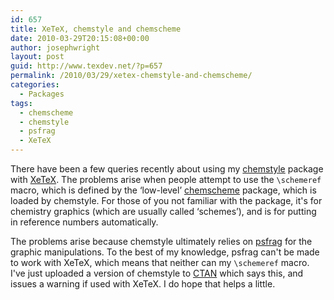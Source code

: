 ```yaml
---
id: 657
title: XeTeX, chemstyle and chemscheme
date: 2010-03-29T20:15:08+00:00
author: josephwright
layout: post
guid: http://www.texdev.net/?p=657
permalink: /2010/03/29/xetex-chemstyle-and-chemscheme/
categories:
  - Packages
tags:
  - chemscheme
  - chemstyle
  - psfrag
  - XeTeX
---
```

There have been a few queries recently about using my [chemstyle](http://ctan.org/pkg/chemstyle) package with [XeTeX](http://scripts.sil.org/cms/scripts/page.php?site_id=nrsi&amp;id=xetex). The problems arise when people attempt to use the `\schemeref` macro, which is defined by the ‘low-level’ [chemscheme](http://ctan.org/pkg/chemstyle) package, which is loaded by chemstyle. For those of you not familiar with the package, it's for chemistry graphics (which are usually called ‘schemes’), and is for putting in reference numbers automatically.

The problems arise because chemstyle ultimately relies on [psfrag](http://ctan.org/pkg/psfrag) for the graphic manipulations. To the best of my knowledge, psfrag can't be made to work with XeTeX, which means that neither can my `\schemeref` macro. I've just uploaded a version of chemstyle to [CTAN](http://www.ctan.org/) which says this, and issues a warning if used with XeTeX. I do hope that helps a little.
